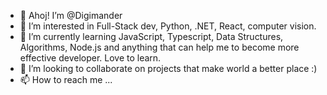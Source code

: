 - 📘 Ahoj! I’m @Digimander
- 👀 I’m interested in Full-Stack dev, Python, .NET, React, computer vision.
- 🌱 I’m currently learning JavaScript, Typescript, Data Structures, Algorithms, Node.js and anything that can help me to become more effective developer. Love to learn.
- 💞️ I’m looking to collaborate on projects that make world a better place :)
- 📫 How to reach me ...

<!---
Digimander/Digimander is a ✨ special ✨ repository because its `README.md` (this file) appears on your GitHub profile.
You can click the Preview link to take a look at your changes.
--->
